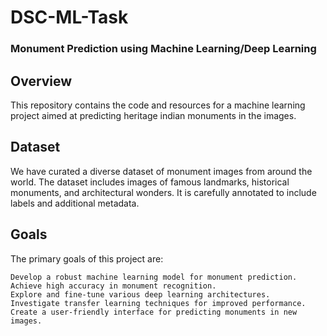 # DSC-ML-Task

### Monument Prediction using Machine Learning/Deep Learning

## Overview
This repository contains the code and resources for a machine learning project aimed at predicting heritage indian monuments in the images. 

## Dataset 
We have curated a diverse dataset of monument images from around the world. The dataset includes images of famous landmarks, historical monuments, and architectural wonders. It is carefully annotated to include labels and additional metadata.

## Goals
The primary goals of this project are:

    Develop a robust machine learning model for monument prediction.
    Achieve high accuracy in monument recognition.
    Explore and fine-tune various deep learning architectures.
    Investigate transfer learning techniques for improved performance.
    Create a user-friendly interface for predicting monuments in new images.
